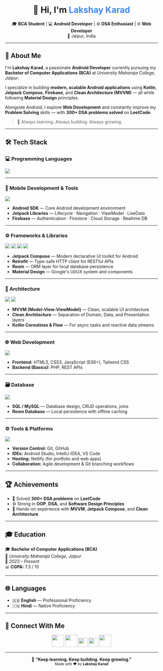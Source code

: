 <h1 align="center">👋 Hi, I'm <span style="color:#4285F4;">Lakshay Karad</span></h1>

<p align="center">
🎓 <b>BCA Student</b> | 💻 <b>Android Developer</b> | ⚙️ <b>DSA Enthusiast</b> | 🌐 <b>Web Developer</b>  
<br>
📍 Jaipur, India  
</p>

---

## 🧠 About Me

I'm **Lakshay Karad**, a passionate **Android Developer** currently pursuing my **Bachelor of Computer Applications (BCA)** at *University Maharaja College, Jaipur*.  

I specialize in building **modern, scalable Android applications** using **Kotlin**, **Jetpack Compose**, **Firebase**, and **Clean Architecture (MVVM)** — all while following **Material Design** principles.  

Alongside Android, I explore **Web Development** and constantly improve my **Problem Solving** skills — with **300+ DSA problems solved** on **LeetCode**.  

> 🚀 Always learning. Always building. Always growing.

---

## 🛠️ Tech Stack

### 💻 Programming Languages
<p align="left">
  <img src="https://skillicons.dev/icons?i=kotlin,java,cpp,python,c,html,css,js,php" />
</p>

---

### 📱 Mobile Development & Tools
<p align="left">
  <img src="https://skillicons.dev/icons?i=androidstudio,gradle,firebase" />
</p>

- **Android SDK** — Core Android development environment  
- **Jetpack Libraries** — Lifecycle · Navigation · ViewModel · LiveData  
- **Firebase** — Authentication · Firestore · Cloud Storage · Realtime DB  

---

### ⚙️ Frameworks & Libraries
<p align="left">
  <img src="https://img.shields.io/badge/Jetpack%20Compose-4285F4?style=for-the-badge&logo=jetpackcompose&logoColor=white" />
  <img src="https://img.shields.io/badge/Retrofit-007ACC?style=for-the-badge&logo=square&logoColor=white" />
  <img src="https://img.shields.io/badge/Room-FF6F00?style=for-the-badge&logo=sqlite&logoColor=white" />
  <img src="https://img.shields.io/badge/Material%20Design-757575?style=for-the-badge&logo=materialdesign&logoColor=white" />
</p>

- **Jetpack Compose** — Modern declarative UI toolkit for Android  
- **Retrofit** — Type-safe HTTP client for RESTful APIs  
- **Room** — ORM layer for local database persistence  
- **Material Design** — Google's UI/UX system and components  

---

### 🧩 Architecture
<p align="left">
  <img src="https://img.shields.io/badge/MVVM-FF4081?style=for-the-badge&logo=android&logoColor=white" />
  <img src="https://img.shields.io/badge/Clean%20Architecture-00C853?style=for-the-badge&logo=android&logoColor=white" />
</p>

- **MVVM (Model-View-ViewModel)** — Clean, scalable UI architecture  
- **Clean Architecture** — Separation of Domain, Data, and Presentation layers  
- **Kotlin Coroutines & Flow** — For async tasks and reactive data streams  

---

### 🌐 Web Development
<p align="left">
  <img src="https://skillicons.dev/icons?i=html,css,js,tailwind" />
</p>

- **Frontend:** HTML5, CSS3, JavaScript (ES6+), Tailwind CSS  
- **Backend (Basics):** PHP, REST APIs  

---

### 🗃️ Database
<p align="left">
  <img src="https://skillicons.dev/icons?i=mysql,sqlite" />
</p>

- **SQL / MySQL** — Database design, CRUD operations, joins  
- **Room Database** — Local persistence with offline caching  

---

### ⚙️ Tools & Platforms
<p align="left">
  <img src="https://skillicons.dev/icons?i=git,github,vscode,idea,androidstudio,netlify" />
</p>

- **Version Control:** Git, GitHub  
- **IDEs:** Android Studio, IntelliJ IDEA, VS Code  
- **Hosting:** Netlify (for portfolio and web apps)  
- **Collaboration:** Agile development & Git branching workflows

--- 

## 🏆 Achievements

- 🧠 Solved **300+ DSA problems** on **LeetCode**  
- ⚙️ Strong in **OOP**, **DSA**, and **Software Design Principles**  
- 🚀 Hands-on experience with **MVVM**, **Jetpack Compose**, and **Clean Architecture**

---

## 🎓 Education

🎓 **Bachelor of Computer Applications (BCA)**  
📍 *University Maharaja College, Jaipur*  
📅 *2023 – Present*  
📊 **CGPA:** 7.3 / 10  

---

## 🌐 Languages

- 🇬🇧 **English** — Professional Proficiency  
- 🇮🇳 **Hindi** — Native Proficiency  

---

## 🔗 Connect With Me

<p align="center">
  <a href="mailto:karadlakshay7@gmail.com"><img src="https://skillicons.dev/icons?i=gmail" height="40" /></a>
  <a href="https://www.linkedin.com/in/lakshaykarad"><img src="https://skillicons.dev/icons?i=linkedin" height="40" /></a>
  <a href="https://leetcode.com/karadlakshay7"><img src="https://img.shields.io/badge/LeetCode-FFA116?style=for-the-badge&logo=leetcode&logoColor=white" height="30"/></a>
  <a href="https://your-portfolio-link.com"><img src="https://img.shields.io/badge/Portfolio-000000?style=for-the-badge&logo=vercel&logoColor=white" height="30"/></a>
  <a href="https://github.com/lakshaykarad"><img src="https://skillicons.dev/icons?i=github" height="40" /></a>
</p>

---

<p align="center">
  💬 <b>“Keep learning. Keep building. Keep growing.”</b>  
  <br>
  <sub>Made with ❤️ by <b>Lakshay Karad</b></sub>
</p>
